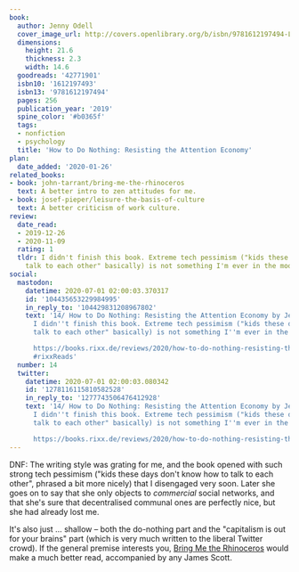 ```yaml
---
book:
  author: Jenny Odell
  cover_image_url: http://covers.openlibrary.org/b/isbn/9781612197494-L.jpg
  dimensions:
    height: 21.6
    thickness: 2.3
    width: 14.6
  goodreads: '42771901'
  isbn10: '1612197493'
  isbn13: '9781612197494'
  pages: 256
  publication_year: '2019'
  spine_color: '#b0365f'
  tags:
  - nonfiction
  - psychology
  title: 'How to Do Nothing: Resisting the Attention Economy'
plan:
  date_added: '2020-01-26'
related_books:
- book: john-tarrant/bring-me-the-rhinoceros
  text: A better intro to zen attitudes for me.
- book: josef-pieper/leisure-the-basis-of-culture
  text: A better criticism of work culture.
review:
  date_read:
  - 2019-12-26
  - 2020-11-09
  rating: 1
  tldr: I didn't finish this book. Extreme tech pessimism ("kids these days don't
    talk to each other" basically) is not something I'm ever in the mood for.
social:
  mastodon:
    datetime: 2020-07-01 02:00:03.370317
    id: '104435653229984995'
    in_reply_to: '104429831208967802'
    text: '14/ How to Do Nothing: Resisting the Attention Economy by Jenny Odell.
      I didn''t finish this book. Extreme tech pessimism ("kids these days don''t
      talk to each other" basically) is not something I''m ever in the mood for.

      https://books.rixx.de/reviews/2020/how-to-do-nothing-resisting-the-attention-economy/
      #rixxReads'
  number: 14
  twitter:
    datetime: 2020-07-01 02:00:03.080342
    id: '1278116115810582528'
    in_reply_to: '1277743506476412928'
    text: '14/ How to Do Nothing: Resisting the Attention Economy by Jenny Odell.
      I didn''t finish this book. Extreme tech pessimism ("kids these days don''t
      talk to each other" basically) is not something I''m ever in the mood for.

      https://books.rixx.de/reviews/2020/how-to-do-nothing-resisting-the-attention-economy/'
---
```


DNF: The writing style was grating for me, and the book opened with such strong tech pessimism ("kids these days don't
know how to talk to each other", phrased a bit more nicely) that I disengaged very soon. Later she goes on to say that
she only objects to *commercial* social networks, and that she's sure that decentralised communal ones are perfectly
nice, but she had already lost me.

It's also just … shallow – both the do-nothing part and the "capitalism is out for your brains" part (which is very much
written to the liberal Twitter crowd). If the general premise interests you, [Bring Me the
Rhinoceros](/john-tarrant/bring-me-the-rhinoceros) would make a much better read, accompanied by any James Scott.
